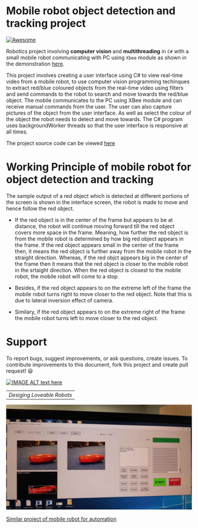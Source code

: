 # Mobile robot object detection and tracking project


[![Awesome](https://cdn.rawgit.com/sindresorhus/awesome/d7305f38d29fed78fa85652e3a63e154dd8e8829/media/badge.svg)](https://github.com/sindresorhus/awesome)


 Robotics project involving **computer vision** and **multithreading** in `C#` with a small mobile robot communicating with PC using `Xbee` module as shown in the demonstration [here](https://youtu.be/60YgQBg4V3Q).

This project involves creating a user interface using C# to view real-time video from a mobile robot, to use computer vision programming techinques to extract  red/blue coloured objects from the real-time video using filters and send commands to the robot to search and move towards the red/blue object.
The mobile communicates to the PC using XBee module and can receive manual commands from the user. The user can  also capture pictures of the object from the user interface. As well as select the colour of the object the robot needs to detect and move towards. The C# program uses backgroundWorker threads so that the user interface is responsive at all times.

The project source code can be viewed [here](https://github.com/Mrunal-G/Mobile-Robot-computer-vision-object-detection-and-tracking-multi-threaded-user-interface/blob/master/robotics/trObject1/Submit.cs)

# Working Principle of mobile robot for object detection and tracking
The sample output of a red object  which is detected at different portions of the screen is shown in the interface screen, the robot is made to move and hence follow the red object. 
- If the red object is in the center of the frame but appears to be at distance, the robot will continue moving forward till the red object covers more space in the frame.
 Meaning, how further the red object is from the mobile robot is determined by how big red object appears in the frame. If the red object appears small in the center of the frame then, it means the red object is further away from the mobile robot in the straight direction. Whereas, if the red objct appears big in the center of the frame then it means that the red object is closer to the mobile robot in the srtaight direction. When the red object is closest to the mobile robot, the mobile robot will come to a stop.
 
 - Besides, if the red object appears to on the extreme left of the frame the mobile robot turns right to move closer to the red object. Note that this is due to lateral inversion effect of camera.
 - Similary, if the red object appears to on the extreme right of the frame the mobile robot turns left to move closer to the red object.

# Support
To report bugs, suggest improvements, or ask questions, create issues.
To contribute improvements to this document, fork this project and create pull request! 😃

<!---
Refer to [this](https://help.github.com/en/articles/working-with-forks) for understanding more about Fork and PR workflow. 

<!---[Forking Guide](https://guides.github.com/activities/forking/) 

<!---Refer to [this](https://help.github.com/en/articles/creating-releases) for understanding more about creating releases.
-->



[![IMAGE ALT text here](http://img.youtube.com/vi/60YgQBg4V3Q/0.jpg)](http://www.youtube.com/watch?v=60YgQBg4V3Q)

<table>
<tr>
    <td align="center" valign="center">
    <em>Desiging Loveable Robots</em>
    </td>
</tr>
</table>


![Robot-Control Interface](https://github.com/MruanlPraksh/ROBOT-following-object-computer-vision-Aforge-project-/blob/master/Images%20and%20Video/UserInterface.jpg)

[Similar project of mobile robot for automation](https://www.researchgate.net/publication/323947831_Object_tracking_robot_using_adaptive_color_thresholding)
